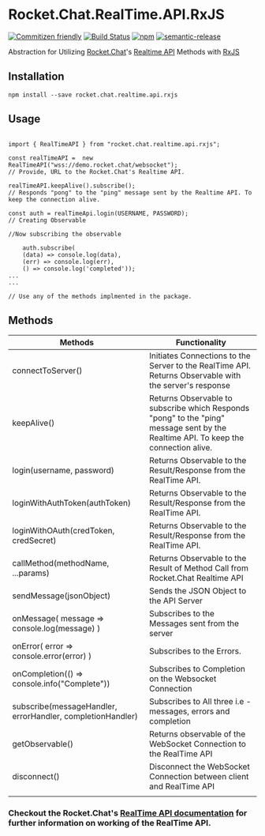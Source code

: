 # Rocket.Chat.RealTime.API.RxJS

[![Commitizen friendly](https://img.shields.io/badge/commitizen-friendly-brightgreen.svg)](http://commitizen.github.io/cz-cli/)
[![Build Status](https://travis-ci.org/inf3cti0n95/Rocket.Chat.RealTime.API.RxJS.svg?branch=master)](https://travis-ci.org/inf3cti0n95/Rocket.Chat.RealTime.API.RxJS)
[![npm](https://img.shields.io/npm/v/rocket.chat.realtime.api.rxjs.svg)](https://www.npmjs.com/package/rocket.chat.realtime.api.rxjs)
[![semantic-release](https://img.shields.io/badge/%20%20%F0%9F%93%A6%F0%9F%9A%80-semantic--release-e10079.svg)](https://github.com/semantic-release/semantic-release)

Abstraction for Utilizing [Rocket.Chat](https://rocket.chat/)'s [Realtime API](https://rocket.chat/docs/developer-guides/realtime-api) Methods with [RxJS](http://reactivex.io/rxjs/)

## Installation

```
npm install --save rocket.chat.realtime.api.rxjs
```

## Usage

```

import { RealTimeAPI } from "rocket.chat.realtime.api.rxjs";

const realTimeAPI =  new RealTimeAPI("wss://demo.rocket.chat/websocket");
// Provide, URL to the Rocket.Chat's Realtime API.

realTimeAPI.keepAlive().subscribe();
// Responds "pong" to the "ping" message sent by the Realtime API. To keep the connection alive.

const auth = realTimeApi.login(USERNAME, PASSWORD);
// Creating Observable

//Now subscribing the observable

    auth.subscribe(
    (data) => console.log(data),
    (err) => console.log(err),
    () => console.log('completed'));
...
...

// Use any of the methods implmented in the package.

```

## Methods

| Methods                                                    | Functionality                                                                                                                       |
| ---------------------------------------------------------- | ----------------------------------------------------------------------------------------------------------------------------------- |
| connectToServer()                                          | Initiates Connections to the Server to the RealTime API. Returns Observable with the server's response                              |
| keepAlive()                                                | Returns Observable to subscribe which Responds "pong" to the "ping" message sent by the Realtime API. To keep the connection alive. |
| login(username, password)                                  | Returns Observable to the Result/Response from the RealTime API.                                                                    |
| loginWithAuthToken(authToken)                              | Returns Observable to the Result/Response from the RealTime API.                                                                    |
| loginWithOAuth(credToken, credSecret)                      | Returns Observable to the Result/Response from the RealTime API.                                                                    |
| callMethod(methodName, ...params)                          | Returns Observable to the Result of Method Call from Rocket.Chat Realtime API                                                       |
| sendMessage(jsonObject)                                    | Sends the JSON Object to the API Server                                                                                             |
| onMessage( message => console.log(message) )               | Subscribes to the Messages sent from the server                                                                                     |
| onError( error => console.error(error) )                   | Subscribes to the Errors.                                                                                                           |
| onCompletion(() => console.info("Complete"))               | Subscribes to Completion on the Websocket Connection                                                                                |
| subscribe(messageHandler, errorHandler, completionHandler) | Subscribes to All three i.e - messages, errors and completion                                                                       |
| getObservable()                                            | Returns observable of the WebSocket Connection to the RealTime API                                                                  |
| disconnect()                                               | Disconnect the WebSocket Connection between client and RealTime API                                                                 |
|                                                            |                                                                                                                                     |

### Checkout the Rocket.Chat's [RealTime API documentation](https://rocket.chat/docs/developer-guides/realtime-api) for further information on working of the RealTime API.
